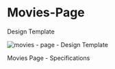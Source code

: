 # Movies-Page



Design Template








![movies - page - Design Template](https://github.com/ra-ghava/Movies-Page/assets/146189602/689f3b0d-4fae-45c4-afa5-256085d54d38)








Movies Page - Specifications 
